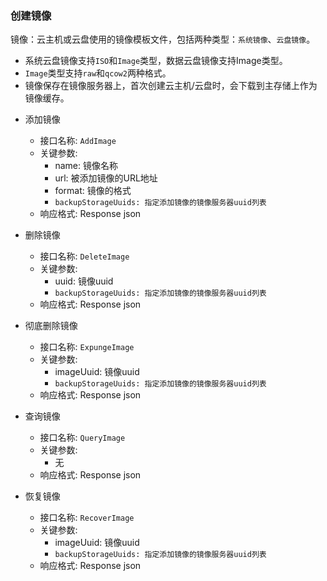 ### 创建镜像

镜像：云主机或云盘使用的镜像模板文件，包括两种类型：`系统镜像`、`云盘镜像`。
* 系统云盘镜像支持`ISO`和`Image`类型，数据云盘镜像支持Image类型。
* `Image`类型支持`raw`和`qcow2`两种格式。
* 镜像保存在镜像服务器上，首次创建云主机/云盘时，会下载到主存储上作为镜像缓存。

- 添加镜像

    - 接口名称: `AddImage`
    - 关键参数: 
      - name:  镜像名称
      - url: 被添加镜像的URL地址
      - format: 镜像的格式
      - `backupStorageUuids: 指定添加镜像的镜像服务器uuid列表`
    - 响应格式: Response json

- 删除镜像

    - 接口名称: `DeleteImage`
    - 关键参数: 
      - uuid:  镜像uuid
      - `backupStorageUuids: 指定添加镜像的镜像服务器uuid列表`
    - 响应格式: Response json

- 彻底删除镜像

    - 接口名称: `ExpungeImage`
    - 关键参数: 
      - imageUuid:  镜像uuid
      - `backupStorageUuids: 指定添加镜像的镜像服务器uuid列表`
    - 响应格式: Response json

- 查询镜像

    - 接口名称: `QueryImage`
    - 关键参数: 
      - 无
    - 响应格式: Response json

- 恢复镜像

    - 接口名称: `RecoverImage`
    - 关键参数: 
      - imageUuid:  镜像uuid
      - `backupStorageUuids: 指定添加镜像的镜像服务器uuid列表`
    - 响应格式: Response json
